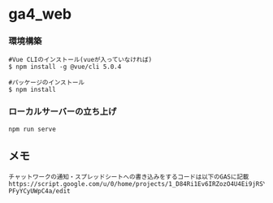 # ga4_web

### 環境構築
```
#Vue CLIのインストール(vueが入っていなければ)
$ npm install -g @vue/cli 5.0.4

#パッケージのインストール
$ npm install

```

### ローカルサーバーの立ち上げ
```
npm run serve
```
## メモ
```
チャットワークの通知・スプレッドシートへの書き込みをするコードは以下のGASに記載
https://script.google.com/u/0/home/projects/1_D84Ri1Ev6IRZozO4U4Ei9jRSYxd8RR6jfBMc2KQ2KG-PFyYCyUWpC4a/edit
```


